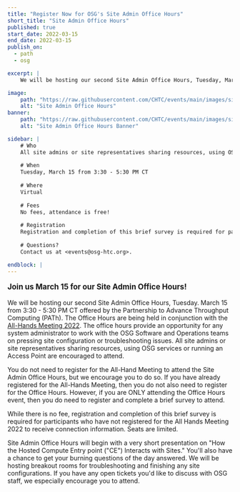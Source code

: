 ```yaml
---
title: "Register Now for OSG's Site Admin Office Hours"
short_title: "Site Admin Office Hours"
published: true
start_date: 2022-03-15
end_date: 2022-03-15
publish_on:
  - path
  - osg

excerpt: |
    We will be hosting our second Site Admin Office Hours, Tuesday, March 15 from 3:30 - 5:30 PM CT offered by the Partnership to Advance Throughput Computing (PATh). The Office Hours provide an opportunity for any system administrator to work with the OSG Software and Operations teams on pressing site configuration or troubleshooting issues. All site admins or site representatives sharing resources using OSG services or running an Access Point are encouraged to attend.

image:
    path: "https://raw.githubusercontent.com/CHTC/events/main/images/siteadmin1.jpg"
    alt: "Site Admin Office Hours"
banner:
    path: "https://raw.githubusercontent.com/CHTC/events/main/images/siteadmin1.jpg"
    alt: "Site Admin Office Hours Banner"

sidebar: |
    # Who
    All site admins or site representatives sharing resources, using OSG services or running an Access Point.
    
    # When
    Tuesday, March 15 from 3:30 - 5:30 PM CT
    
    # Where
    Virtual
    
    # Fees
    No fees, attendance is free!
    
    # Registration
    Registration and completion of this brief survey is required for participants who are not registered for the All-Hands Meeting to receive connection information. Seats are limited.
    
    # Questions?
    Contact us at <events@osg-htc.org>.

endblock: |
---
```


<p style="font-size: larger; font-weight: bold;">Join us March 15 for our Site Admin Office Hours!</p>

We will be hosting our second Site Admin Office Hours, Tuesday. March 15 from 3:30 - 5:30 PM CT offered by the Partnership to Advance Throughput Computing (PATh). The Office Hours are being held in conjunction with the [All-Hands Meeting 2022](https://indico.fnal.gov/event/53029/registrations/3257/).
The office hours provide an opportunity for any system administrator to work with the OSG Software and Operations teams on pressing site configuration or troubleshooting issues. All site admins or site representatives sharing resources, using OSG services or running an Access Point are encouraged to attend.

You do not need to register for the All-Hand Meeting to attend the Site Admin Office Hours, but we encourage you to do so. If you have already registered for the All-Hands Meeting, then you do not also need to register for the Office Hours. However, if you are ONLY attending the Office Hours event, then you do need to register and complete a brief survey to attend.

While there is no fee, registration and completion of this brief survey is required for participants who have not registered for the All Hands Meeting 2022 to receive connection information. Seats are limited.

Site Admin Office Hours will begin with a very short presentation on "How the Hosted Compute Entry point ("CE") Interacts with Sites." You'll also have a chance to get your burning questions of the day answered. We will be hosting breakout rooms for troubleshooting and finishing any site configurations. If you have any open tickets you'd like to discuss with OSG staff, we especially encourage you to attend.
